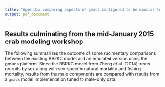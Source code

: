 ```yaml
---
title: "Appendix comparing aspects of gmacs configured to be similar to that of Zheng et al. 2014"
output: pdf_document
---
```

## Results culminating from the mid-January 2015 crab modeling workshop

The following summarizes the outcome of some rudimentary comparisons between the existing BBRKC model and an emulated version using the gmacs platform.
Since the BBRKC model from Zheng et al. (2014) treats recruits by sex along with sex-specific natural mortality and fishing mortality, results from the male components are compared with
results from a `gmacs` model implementation tuned to male-only data. 






























